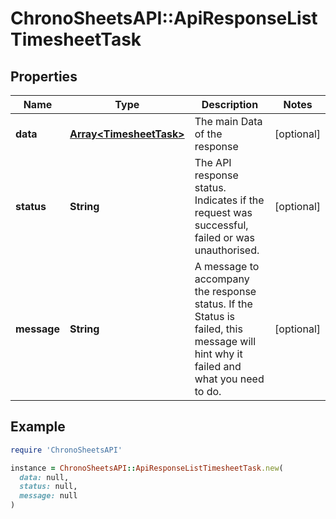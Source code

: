# ChronoSheetsAPI::ApiResponseListTimesheetTask

## Properties

| Name | Type | Description | Notes |
| ---- | ---- | ----------- | ----- |
| **data** | [**Array&lt;TimesheetTask&gt;**](TimesheetTask.md) | The main Data of the response | [optional] |
| **status** | **String** | The API response status. Indicates if the request was successful, failed or was unauthorised. | [optional] |
| **message** | **String** | A message to accompany the response status.  If the Status is failed, this message will hint why it failed and what you need to do. | [optional] |

## Example

```ruby
require 'ChronoSheetsAPI'

instance = ChronoSheetsAPI::ApiResponseListTimesheetTask.new(
  data: null,
  status: null,
  message: null
)
```

